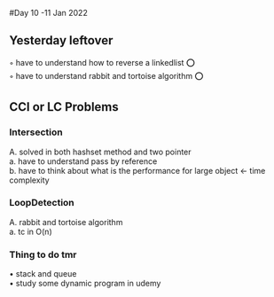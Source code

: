 #Day 10 -11 Jan 2022

## Yesterday leftover
◦ have to understand how to reverse a linkedlist ⭕  
◦ have to understand rabbit and tortoise algorithm ⭕  


## CCI or LC Problems
### Intersection
   A. solved in both hashset method and two pointer  
   a. have to understand pass by reference  
   b. have to think about what is the performance for large object <- time complexity  
### LoopDetection
   A. rabbit and tortoise algorithm  
   a. tc in O(n)  

### Thing to do tmr
• stack and queue  
• study some dynamic program in udemy  
